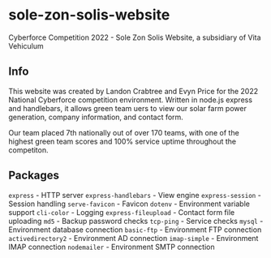 # sole-zon-solis-website
Cyberforce Competition 2022 - Sole Zon Solis Website, a subsidiary of Vita Vehiculum

## Info
This website was created by Landon Crabtree and Evyn Price for the 2022 National Cyberforce competition environment. Written in node.js express and handlebars, it allows green team uers to view our solar farm power generation, company information, and contact form.

Our team placed 7th nationally out of over 170 teams, with one of the highest green team scores and 100% service uptime throughout the competiton.

## Packages
`express` - HTTP server
`express-handlebars` - View engine
`express-session` - Session handling
`serve-favicon` - Favicon
`dotenv` - Environment variable support
`cli-color` - Logging
`express-fileupload` - Contact form file uploading
`md5` - Backup password checks
`tcp-ping` - Service checks
`mysql` - Environment database connection
`basic-ftp` - Environment FTP connection
`activedirectory2` - Environment AD connection
`imap-simple` - Environment IMAP connection
`nodemailer` - Environment SMTP connection